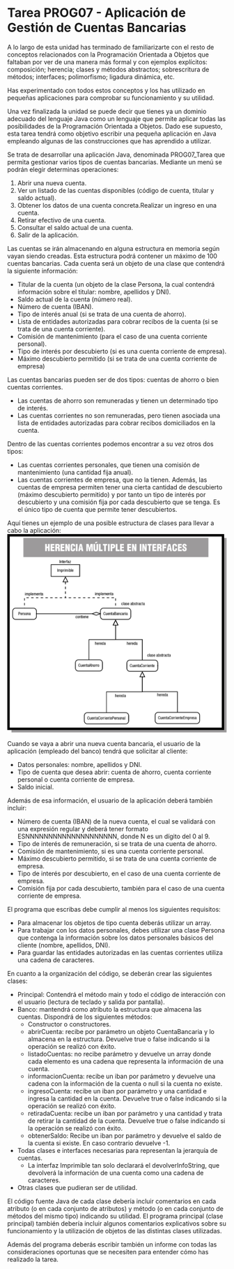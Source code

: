 # Tarea PROG07 - Aplicación de Gestión de Cuentas Bancarias

A lo largo de esta unidad has terminado de familiarizarte con el resto de conceptos relacionados con la Programación Orientada a Objetos que faltaban por ver de una manera más formal y con ejemplos explícitos: composición; herencia; clases y métodos abstractos; sobrescritura de métodos; interfaces; polimorfismo; ligadura dinámica, etc.

Has experimentado con todos estos conceptos y los has utilizado en pequeñas aplicaciones para comprobar su funcionamiento y su utilidad.

Una vez finalizada la unidad se puede decir que tienes ya un dominio adecuado del lenguaje Java como un lenguaje que permite aplicar todas las posibilidades de la Programación Orientada a Objetos. Dado ese supuesto, esta tarea tendrá como objetivo escribir una pequeña aplicación en Java empleando algunas de las construcciones que has aprendido a utilizar.

Se trata de desarrollar una aplicación Java, denominada PROG07_Tarea que permita gestionar varios tipos de cuentas bancarias. Mediante un menú se podrán elegir determinas operaciones:

1. Abrir una nueva cuenta.
2. Ver un listado de las cuentas disponibles (código de cuenta, titular y saldo actual).
3. Obtener los datos de una cuenta concreta.Realizar un ingreso en una cuenta.
4. Retirar efectivo de una cuenta.
5. Consultar el saldo actual de una cuenta.
6. Salir de la aplicación.

Las cuentas se irán almacenando en alguna estructura en memoria según vayan siendo creadas. Esta estructura podrá contener un máximo de 100 cuentas bancarias. Cada cuenta será un objeto de una clase que contendrá la siguiente información:

- Titular de la cuenta (un objeto de la clase Persona, la cual contendrá información sobre el titular: nombre, apellidos y DNI).
- Saldo actual de la cuenta (número real).
- Número de cuenta (IBAN).
- Tipo de interés anual (si se trata de una cuenta de ahorro).
- Lista de entidades autorizadas para cobrar recibos de la cuenta (si se trata de una cuenta corriente).
- Comisión de mantenimiento (para el caso de una cuenta corriente personal).
- Tipo de interés por descubierto (si es una cuenta corriente de empresa).
- Máximo descubierto permitido (si se trata de una cuenta corriente de empresa)

Las cuentas bancarias pueden ser de dos tipos: cuentas de ahorro o bien cuentas corrientes.

- Las cuentas de ahorro son remuneradas y tienen un determinado tipo de interés.
- Las cuentas corrientes no son remuneradas, pero tienen asociada una lista de entidades autorizadas para cobrar recibos domiciliados en la cuenta.

Dentro de las cuentas corrientes podemos encontrar a su vez otros dos tipos:

- Las cuentas corrientes personales, que tienen una comisión de mantenimiento (una cantidad fija anual).
- Las cuentas corrientes de empresa, que no la tienen. Además, las cuentas de empresa permiten tener una cierta cantidad de descubierto (máximo descubierto permitido) y por tanto un tipo de interés por descubierto y una comisión fija por cada descubierto que se tenga. Es el único tipo de cuenta que permite tener descubiertos.

Aquí tienes un ejemplo de una posible estructura de clases para llevar a cabo la aplicación:
![DiagramaClases](screenshots/DiagramaClases.png)

Cuando se vaya a abrir una nueva cuenta bancaria, el usuario de la aplicación (empleado del banco) tendrá que solicitar al cliente:

- Datos personales: nombre, apellidos y DNI.
- Tipo de cuenta que desea abrir: cuenta de ahorro, cuenta corriente personal o cuenta corriente de empresa.
- Saldo inicial.

Además de esa información, el usuario de la aplicación deberá también incluir:

- Número de cuenta (IBAN) de la nueva cuenta, el cual se validará con una expresión regular y deberá tener formato ESNNNNNNNNNNNNNNNNNNNN, donde N es un dígito del 0 al 9.
- Tipo de interés de remuneración, si se trata de una cuenta de ahorro.
- Comisión de mantenimiento, si es una cuenta corriente personal.
- Máximo descubierto permitido, si se trata de una cuenta corriente de empresa.
- Tipo de interés por descubierto, en el caso de una cuenta corriente de empresa.
- Comisión fija por cada descubierto, también para el caso de una cuenta corriente de empresa.

El programa que escribas debe cumplir al menos los siguientes requisitos:

- Para almacenar los objetos de tipo cuenta deberás utilizar un array.
- Para trabajar con los datos personales, debes utilizar una clase Persona que contenga la información sobre los datos personales básicos del cliente (nombre, apellidos, DNI).
- Para guardar las entidades autorizadas en las cuentas corrientes utiliza una cadena de caracteres.

En cuanto a la organización del código, se deberán crear las siguientes clases:

- Principal: Contendrá el método main y todo el código de interacción con el usuario (lectura de teclado y salida por pantalla).
- Banco: mantendrá como atributo la estructura que almacena las cuentas. Dispondrá de los siguientes métodos:
    - Constructor o constructores.
    - abrirCuenta: recibe por parámetro un objeto CuentaBancaria y lo almacena en la estructura. Devuelve true o false indicando si la operación se realizó con éxito.
    - listadoCuentas: no recibe parámetro y devuelve un array donde cada elemento es una cadena que representa la información de una cuenta.
    - informacionCuenta: recibe un iban por parámetro y devuelve una cadena con la información de la cuenta o null si la cuenta no existe.
    - ingresoCuenta: recibe un iban por parámetro y una cantidad e ingresa la cantidad en la cuenta. Devuelve true o false indicando si la operación se realizó con éxito.
    - retiradaCuenta: recibe un iban por parámetro y una cantidad y trata de retirar la cantidad de la cuenta. Devuelve true o false indicando si la operación se realizó con éxito.
    - obtenerSaldo: Recibe un iban por parámetro y devuelve el saldo de la cuenta si existe. En caso contrario devuelve -1.
- Todas clases e interfaces necesarias para representan la jerarquía de cuentas.
    - La interfaz Imprimible tan solo declarará el devolverInfoString, que devolverá la información de una cuenta como una cadena de caracteres.
- Otras clases que pudieran ser de utilidad.

El código fuente Java de cada clase debería incluir comentarios en cada atributo (o en cada conjunto de atributos) y método (o en cada conjunto de métodos del mismo tipo) indicando su utilidad. El programa principal (clase principal) también debería incluir algunos comentarios explicativos sobre su funcionamiento y la utilización de objetos de las distintas clases utilizadas.

Además del programa deberás escribir también un informe con todas las consideraciones oportunas que se necesiten para entender cómo has realizado la tarea.
